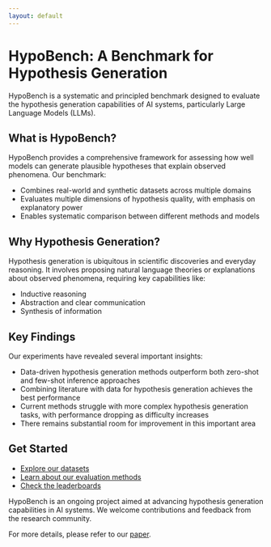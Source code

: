 ```yaml
---
layout: default
---
```


# HypoBench: A Benchmark for Hypothesis Generation

HypoBench is a systematic and principled benchmark designed to evaluate the hypothesis generation capabilities of AI systems, particularly Large Language Models (LLMs).

## What is HypoBench?

HypoBench provides a comprehensive framework for assessing how well models can generate plausible hypotheses that explain observed phenomena. Our benchmark:

- Combines real-world and synthetic datasets across multiple domains
- Evaluates multiple dimensions of hypothesis quality, with emphasis on explanatory power
- Enables systematic comparison between different methods and models

## Why Hypothesis Generation?

Hypothesis generation is ubiquitous in scientific discoveries and everyday reasoning. It involves proposing natural language theories or explanations about observed phenomena, requiring key capabilities like:

- Inductive reasoning
- Abstraction and clear communication
- Synthesis of information

## Key Findings

Our experiments have revealed several important insights:

- Data-driven hypothesis generation methods outperform both zero-shot and few-shot inference approaches
- Combining literature with data for hypothesis generation achieves the best performance
- Current methods struggle with more complex hypothesis generation tasks, with performance dropping as difficulty increases
- There remains substantial room for improvement in this important area

## Get Started

- [Explore our datasets](/datasets)
- [Learn about our evaluation methods](/evaluations)
- [Check the leaderboards](/leaderboard_synth)

HypoBench is an ongoing project aimed at advancing hypothesis generation capabilities in AI systems. We welcome contributions and feedback from the research community.

For more details, please refer to our [paper](https://arxiv.org/abs/paper-link).
